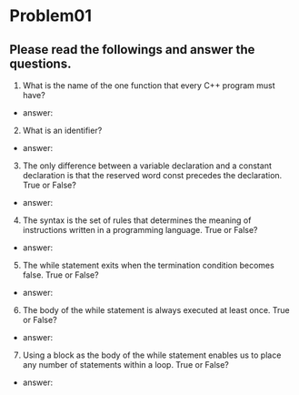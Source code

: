 # Problem01
## Please read the followings and answer the questions.
1. What is the name of the one function that every C++ program must have? 
- answer:

2. What is an identifier?
- answer:

3. The only difference between a variable declaration and a constant declaration is that the reserved word const precedes the declaration. True or False?
- answer:

4. The syntax is the set of rules that determines the meaning of instructions written in a programming language. True or False?
- answer:

5. The while statement exits when the termination condition becomes false. True or False?
- answer:

6. The body of the while statement is always executed at least once. True or False?
- answer:

7. Using a block as the body of the while statement enables us to place any number of statements within a loop. True or False?
- answer:
